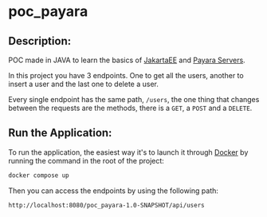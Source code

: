# poc_payara

## Description:
POC made in JAVA to learn the basics of [JakartaEE](https://jakarta.ee/) and [Payara Servers](https://www.payara.fish/).

In this project you have 3 endpoints. One to get all the users, another to insert a user and the last one to delete a user.

Every single endpoint has the same path, `/users`, the one thing that changes between the requests are the methods, there is a `GET`, a `POST` and a `DELETE`.

## Run the Application:

To run the application, the easiest way it's to launch it through [Docker](https://www.docker.com/) by running the command in the root of the project:

```bash
docker compose up
```

Then you can access the endpoints by using the following path:

```bash
http://localhost:8080/poc_payara-1.0-SNAPSHOT/api/users
```
